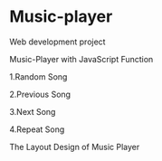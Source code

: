 # Music-player
Web development project

Music-Player with JavaScript
Function

1.Random Song

2.Previous Song

3.Next Song

4.Repeat Song

The Layout Design of Music Player
